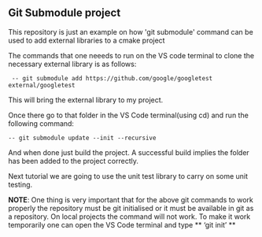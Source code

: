 ## **Git Submodule project**

This repository is just an example on how 'git submodule' command can be used to add external libraries to a cmake project 

  

The commands that one neeeds to run on the VS code terminal to clone the necessary external library is as follows: 

 	 -- git submodule add https://github.com/google/googletest external/googletest 

  

This will bring the external library to my project. 

  

Once there go to that folder in the VS Code terminal(using cd) and run the following command: 

 	-- git submodule update --init --recursive 

  

And when done just build the project. A successful build implies the folder has been added to the project correctly. 

Next tutorial we are going to use the unit test library to carry on some unit testing. 

 

**NOTE**: One thing is very important that for the above git commands to work properly the repository must be git initialised or it must be available in git as a repository. On local projects the command will not work. To make it work temporarily one can open the VS Code terminal and type ** ‘git init’ **

 
